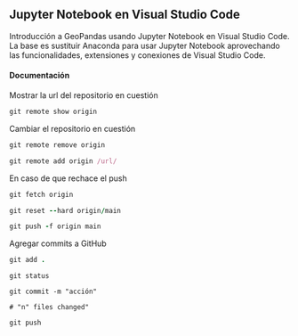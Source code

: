 ## Jupyter Notebook en Visual Studio Code
Introducción a GeoPandas usando Jupyter Notebook en Visual Studio Code. La base es sustituir Anaconda para usar Jupyter Notebook aprovechando las funcionalidades, extensiones y conexiones de Visual Studio Code.

#### Documentación

Mostrar la url del repositorio en cuestión
```ruby
git remote show origin
```

Cambiar el repositorio en cuestión
```ruby
git remote remove origin
```

```ruby
git remote add origin /url/
```

En caso de que rechace el push
```ruby
git fetch origin
```

```ruby
git reset --hard origin/main
```

```ruby
git push -f origin main
```

Agregar commits a GitHub
```ruby
git add .
```

```
git status
```

```
git commit -m "acción"
```

```
# "n" files changed"
```

```
git push
```